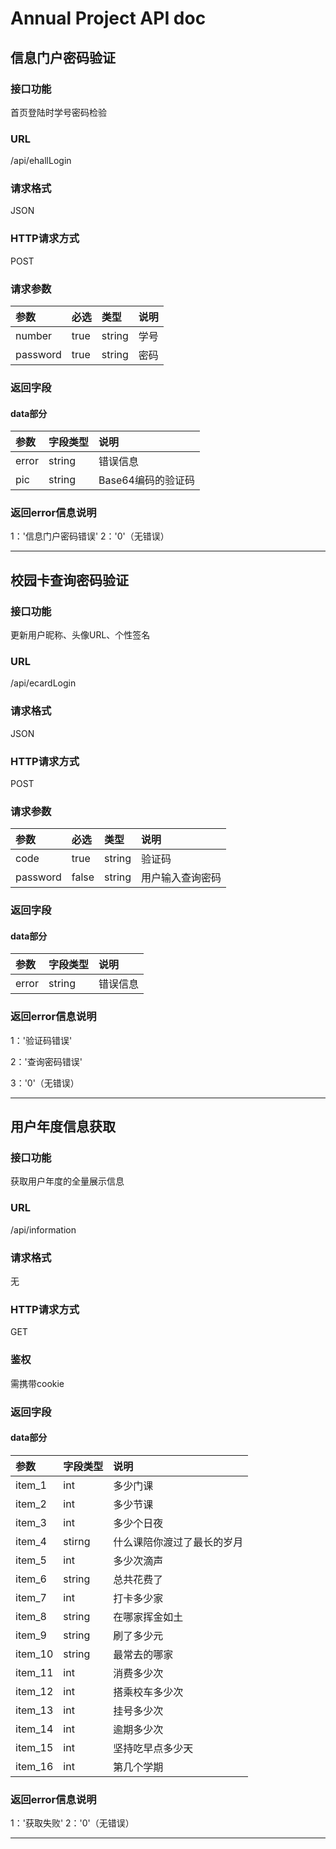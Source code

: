 # Annual Project API doc

## 信息门户密码验证

### 接口功能

首页登陆时学号密码检验

### URL

/api/ehallLogin

### 请求格式

JSON

### HTTP请求方式

POST

### 请求参数

| 参数     | 必选 | 类型   | 说明 |
| :------- | :--- | :----- | :--- |
| number   | true | string | 学号 |
| password | true | string | 密码 |

### 返回字段

#### data部分

| 参数  | 字段类型 | 说明               |
| :---- | :------- | :----------------- |
| error | string   | 错误信息           |
| pic   | string   | Base64编码的验证码 |

### 返回error信息说明

1：'信息门户密码错误'
2：'0'（无错误）

------

## 校园卡查询密码验证

### 接口功能

更新用户昵称、头像URL、个性签名

### URL

/api/ecardLogin

### 请求格式

JSON

### HTTP请求方式

POST

### 请求参数

| 参数     | 必选  | 类型   | 说明             |
| :------- | :---- | :----- | :--------------- |
| code     | true  | string | 验证码           |
| password | false | string | 用户输入查询密码 |

### 返回字段

#### data部分

| 参数  | 字段类型 | 说明     |
| :---- | :------- | :------- |
| error | string   | 错误信息 |

### 返回error信息说明

1：'验证码错误'

2：'查询密码错误'

3：'0'（无错误）

------

## 用户年度信息获取

### 接口功能

获取用户年度的全量展示信息

### URL

/api/information

### 请求格式

无

### HTTP请求方式

GET

### 鉴权

需携带cookie

### 返回字段

#### data部分

| 参数    | 字段类型 | 说明                       |
| :------ | :------- | :------------------------- |
| item_1  | int      | 多少门课                   |
| item_2  | int      | 多少节课                   |
| item_3  | int      | 多少个日夜                 |
| item_4  | stirng   | 什么课陪你渡过了最长的岁月 |
| item_5  | int      | 多少次滴声                 |
| item_6  | string   | 总共花费了                 |
| item_7  | int      | 打卡多少家                 |
| item_8  | string   | 在哪家挥金如土             |
| item_9  | string   | 刷了多少元                 |
| item_10 | string   | 最常去的哪家               |
| item_11 | int      | 消费多少次                 |
| item_12 | int      | 搭乘校车多少次             |
| item_13 | int      | 挂号多少次                 |
| item_14 | int      | 逾期多少次                 |
| item_15 | int      | 坚持吃早点多少天           |
| item_16 | int      | 第几个学期                 |

### 返回error信息说明

1：'获取失败'
2：'0'（无错误）



------